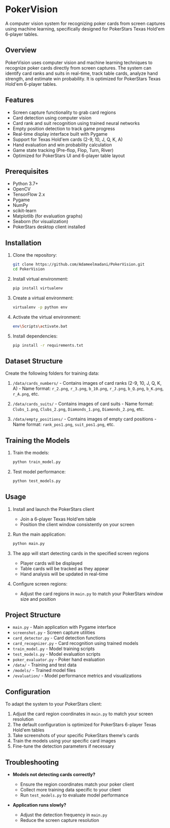 # PokerVision

A computer vision system for recognizing poker cards from screen captures using machine learning, specifically designed for PokerStars Texas Hold'em 6-player tables.

## Overview

PokerVision uses computer vision and machine learning techniques to recognize poker cards directly from screen captures. The system can identify card ranks and suits in real-time, track table cards, analyze hand strength, and estimate win probability. It is optimized for PokerStars Texas Hold'em 6-player tables.

## Features

- Screen capture functionality to grab card regions
- Card detection using computer vision
- Card rank and suit recognition using trained neural networks
- Empty position detection to track game progress
- Real-time display interface built with Pygame
- Support for Texas Hold'em cards (2-9, 10, J, Q, K, A)
- Hand evaluation and win probability calculation
- Game state tracking (Pre-flop, Flop, Turn, River)
- Optimized for PokerStars UI and 6-player table layout

## Prerequisites

- Python 3.7+
- OpenCV
- TensorFlow 2.x
- Pygame
- NumPy
- scikit-learn
- Matplotlib (for evaluation graphs)
- Seaborn (for visualization)
- PokerStars desktop client installed

## Installation

1. Clone the repository:

   ```bash
   git clone https://github.com/Adameelmadani/PokerVision.git
   cd PokerVision
   ```

2. Install virtual environment:

   ```bash
   pip install virtualenv
   ```

3. Create a virtual environment:

   ```bash
   virtualenv -p python env
   ```

4. Activate the virtual environment:

   ```bash
   env\Scripts\activate.bat
   ```

5. Install dependencies:

   ```bash
   pip install -r requirements.txt
   ```

## Dataset Structure

Create the following folders for training data:

1. `/data/cards_numbers/` - Contains images of card ranks (2-9, 10, J, Q, K, A) - Name format: `r_2.png`, `r_3.png`, `b_10.png`, `r_J.png`, `b_Q.png`, `b_K.png`, `r_A.png`, etc.

2. `/data/cards_suits/` - Contains images of card suits - Name format: `Clubs_1.png`, `Clubs_2.png`, `Diamonds_1.png`, `Diamonds_2.png`, etc.

3. `/data/empty_positions/` - Contains images of empty card positions - Name format: `rank_pos1.png`, `suit_pos1.png`, etc.

## Training the Models

1. Train the models:

   ```bash
   python train_model.py
   ```

2. Test model performance:

   ```bash
   python test_models.py
   ```

## Usage

1. Install and launch the PokerStars client
   - Join a 6-player Texas Hold'em table
   - Position the client window consistently on your screen

2. Run the main application:

   ```bash
   python main.py
   ```

3. The app will start detecting cards in the specified screen regions
   - Player cards will be displayed
   - Table cards will be tracked as they appear
   - Hand analysis will be updated in real-time

4. Configure screen regions:
   - Adjust the card regions in `main.py` to match your PokerStars window size and position

## Project Structure

- `main.py` - Main application with Pygame interface
- `screenshot.py` - Screen capture utilities
- `card_detector.py` - Card detection functions
- `card_recognizer.py` - Card recognition using trained models
- `train_model.py` - Model training scripts
- `test_models.py` - Model evaluation scripts
- `poker_evaluator.py` - Poker hand evaluation
- `/data/` - Training and test data
- `/models/` - Trained model files
- `/evaluation/` - Model performance metrics and visualizations

## Configuration

To adapt the system to your PokerStars client:

1. Adjust the card region coordinates in `main.py` to match your screen resolution
2. The default configuration is optimized for PokerStars 6-player Texas Hold'em tables
3. Take screenshots of your specific PokerStars theme's cards
4. Train the models using your specific card images
5. Fine-tune the detection parameters if necessary

## Troubleshooting

- **Models not detecting cards correctly?**
  - Ensure the region coordinates match your poker client
  - Collect more training data specific to your client
  - Run `test_models.py` to evaluate model performance

- **Application runs slowly?**
  - Adjust the detection frequency in `main.py`
  - Reduce the screen capture resolution
